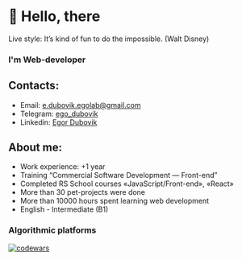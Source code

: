 # 👋 Hello, there
Live style: It’s kind of fun to do the impossible. (Walt Disney)

### I'm Web-developer

## Contacts:
* Email: e.dubovik.egolab@gmail.com
* Telegram: <a target="_blank" href="https://t.me/ego_dubovik">ego_dubovik</a>
* Linkedin: <a target="_blank" href="https://www.linkedin.com/in/egor-dubovik-475a9223b">Egor Dubovik</a>


## About me:
* Work experience: +1 year
* Training “Commercial Software Development — Front-end”
* Completed RS School courses «JavaScript/Front-end», «React»
* More than 30 pet-projects were done
* More than 10000 hours spent learning web development
* English - Intermediate (B1)

### Algorithmic platforms
[![codewars](https://img.shields.io/badge/-codewars-050505?style=for-the-badge&logo=codewars&logoColor=BB432C)](https://www.codewars.com/users/Egor-Dubovik)



